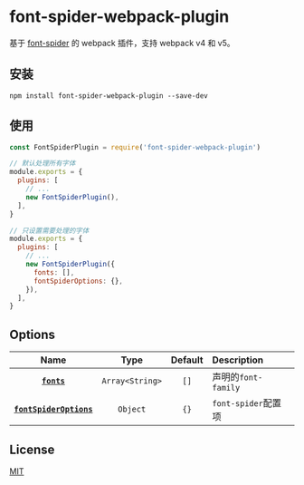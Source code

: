 # font-spider-webpack-plugin

基于 [font-spider](https://github.com/aui/font-spider) 的 webpack 插件，支持 webpack v4 和 v5。

## 安装

```shell
npm install font-spider-webpack-plugin --save-dev
```

## 使用

```javascript
const FontSpiderPlugin = require('font-spider-webpack-plugin')

// 默认处理所有字体
module.exports = {
  plugins: [
    // ...
    new FontSpiderPlugin(),
  ],
}

// 只设置需要处理的字体
module.exports = {
  plugins: [
    // ...
    new FontSpiderPlugin({
      fonts: [],
      fontSpiderOptions: {},
    }),
  ],
}
```

## Options

|                     Name                      |      Type       | Default | Description         |
| :-------------------------------------------: | :-------------: | :-----: | :------------------ |
|             **[`fonts`](#fonts)**             | `Array<String>` |  `[]`   | 声明的`font-family` |
| **[`fontSpiderOptions`](#fontSpiderOptions)** |    `Object`     |  `{}`   | `font-spider`配置项 |

## License

[MIT](./LICENSE)
